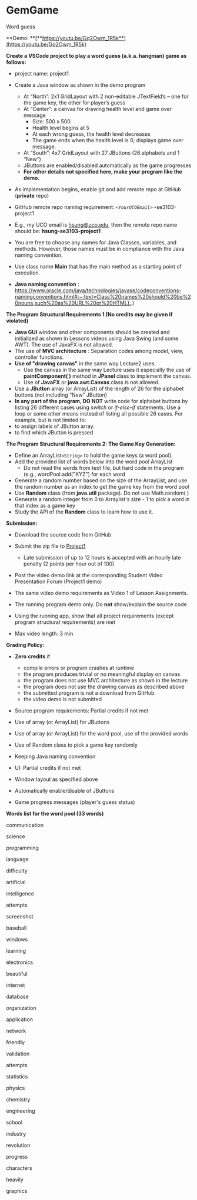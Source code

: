 # GemGame

 Word guess

**Demo: **[**https://youtu.be/Gq2Owm_1R5k**](https://youtu.be/Gq2Owm_1R5k)

**Create
a VSCode project to play a word guess (a.k.a. hangman) game as follows:**

* project name: project1
* Create a Java window as shown in the
  demo program

  * At “North”: 2x1 GridLayout with 2
    non-editable JTextField’s – one for the game key, the other for player’s
    guess
  * At “Center”: a canvas for drawing
    health level and game over message
    * Size: 500 x 500
    * Health level begins at 5
    * At each wrong guess, the health
      level decreases
    * The game ends when the health
      level is 0; displays game over message.
  * At “South”: 4x7 GridLayout with 27
    JButtons (26 alphabets and 1 “New”)
  * JButtons are enabled/disabled
    automatically as the game progresses
  * **For other details not
    specified here, make your program like the demo.**
* As implementation begins, enable git
  and add remote repo at GitHub (**private** repo)
* GitHub remote repo naming
  requirement:  *`<YourUCOEmail>`* -se3103-project1
* E.g., my
  UCO email is hsung@uco.edu, then the remote repo name should be: **hsung-se3103-project1**
* You are free to choose any names for
  Java Classes, variables, and methods. However, those names must be in
  compliance with the Java naming convention.
* Use class name **Main** that
  has the main method as a starting point of execution.
* **Java naming convention** : [https://www.oracle.com/java/technologies/javase/codeconventions-namingconventions.html#:~:text=Class%20names%20should%20be%20nouns,such%20as%20URL%20or%20HTML).](https://www.oracle.com/java/technologies/javase/codeconventions-namingconventions.html#:~:text=Class%20names%20should%20be%20nouns,such%20as%20URL%20or%20HTML).)

**The
Program Structural Requirements 1 (No credits may be given if violated)**

* **Java GUI** window
  and other components should be created and initialized as shown in Lessons
  videos using Java Swing (and some AWT). The use of JavaFX is not allowed.
* The use of  **MVC architecture** : Separation
  codes among model, view, controller functions.
* **Use of "drawing canvas"** in the same way Lecture2 uses.
  * Use the canvas in the same way Lecture uses it
    especially the use of **paintComponent( )** method in **JPanel** class
    to implement the canvas.
  * Use of **JavaFX** or **java.awt.Canvas** class
    is not allowed.
* Use a **JButton** array
  (or ArrayList) of the length of 26 for the alphabet buttons (not including
  “New” JButton)
* **In any part of the program, DO NOT** write
  code for alphabet buttons by listing 26 different cases using *switch* or *if-else-if* statements.
  Use a loop or some other means instead of listing all possible 26 cases.
  For example, but is not limited to:
* to assign labels of JButton array.
* to find which JButton is pressed

**The
Program Structural Requirements 2: The Game Key Generation:**

* Define an ArrayList`<String>` to hold
  the game keys (a word pool).
* Add the provided list of words below
  into the word pool ArrayList
  * Do not read the words from text
    file, but hard code in the program (e.g., wordPool.add("XYZ")
    for each word
* Generate a random number based on
  the size of the ArrayList, and use the
  random number as an index to get the game key from the word pool
* Use **Random** class
  (from **java.util** package). Do
  not use Math.random( )
* Generate a random integer from 0 to
  Arraylist's size - 1 to pick a word in that index as a game key
* Study the API of the **Random** class
  to learn how to use it.

**Submission:**

* Download the
  source code from GitHub
* Submit the zip
  file to [Project1](https://learn.uco.edu/d2l/common/dialogs/quickLink/quickLink.d2l?ou=376620&type=dropbox&rcode=uco-2461101)

  * Late
    submission of up to 12 hours is accepted with an hourly late penalty (2
    points per hour out of 100)
* Post the video
  demo link at the corresponding Student Video Presentation Forum (Project1
  demo)
* The same
  video demo requirements as Video 1 of Lesson Assignments.
* The running
  program demo only. Do **not** show/explain the source
  code
* Using the
  running app, show that all project requirements (except program
  structural requirements) are met
* Max video
  length: 3 min

**Grading
Policy:**

* **Zero** **credits** if

  * compile
    errors or program crashes at runtime
  * the program produces
    trivial or no meaningful display on canvas
  * the program
    does not use MVC architecture as shown in the lecture
  * the program
    does not use the drawing canvas as described above
  * the submitted
    program is not a download from GitHub
  * the video
    demo is not submitted
* Source program
  requirements: Partial credits if not met
* Use of array
  (or ArrayList) for JButtons
* Use of array
  (or ArrayList) for the word pool, use of the provided words
* Use of Random
  class to pick a game key randomly
* Keeping Java
  naming convention
* UI: Partial
  credits if not met
* Window layout
  as specified above
* Automatically
  enable/disable of JButtons
* Game progress
  messages (player's guess status)

**Words
list for the word pool (33 words)**

communication

science

programming

language

difficulty

artificial

intelligence

attempts

screenshot

baseball

windows

learning

electronics

beautiful

internet

database

organization

application

network

friendly

validation

attempts

statistics

physics

chemistry

engineering

school

industry

revolution

progress

characters

heavily

graphics
